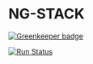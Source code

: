 # NG-STACK

[![Greenkeeper badge](https://badges.greenkeeper.io/djindjic/ng-stack.svg)](https://greenkeeper.io/)

[![Run Status](https://api.shippable.com/projects/59c134126aa85a070025dba7/badge?branch=master)](https://app.shippable.com/github/djindjic/ng-stack)
